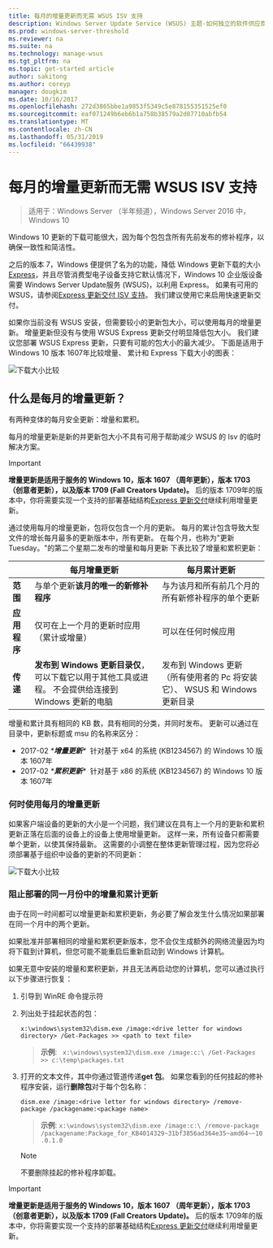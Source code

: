 ```yaml
---
title: 每月的增量更新而无需 WSUS ISV 支持
description: Windows Server Update Service (WSUS) 主题-如何独立的软件供应商 (ISV) 可以暂时使用每月的增量更新而不是 WSUS Express 更新交付来降低包大小
ms.prod: windows-server-threshold
ms.reviewer: na
ms.suite: na
ms.technology: manage-wsus
ms.tgt_pltfrm: na
ms.topic: get-started article
author: sakitong
ms.author: coreyp
manager: dougkim
ms.date: 10/16/2017
ms.openlocfilehash: 272d3865bbe1a9853f5349c5e878155351525ef0
ms.sourcegitcommit: eaf071249b6eb6b1a758b38579a2d87710abfb54
ms.translationtype: MT
ms.contentlocale: zh-CN
ms.lasthandoff: 05/31/2019
ms.locfileid: "66439938"
---
```

# <a name="monthly-delta-update-isv-support-without-wsus"></a>每月的增量更新而无需 WSUS ISV 支持

>适用于：Windows Server （半年频道），Windows Server 2016 中，Windows 10

Windows 10 更新的下载可能很大，因为每个包包含所有先前发布的修补程序，以确保一致性和简洁性。  

之后的版本 7，Windows 便提供了名为的功能，降低 Windows 更新下载的大小[Express](https://technet.microsoft.com/library/cc708456(v=ws.10).aspx#Anchor_2)，并且尽管消费型电子设备支持它默认情况下，Windows 10 企业版设备需要 Windows Server Update服务 (WSUS)，以利用 Express。 如果有可用的 WSUS，请参阅[Express 更新交付 ISV 支持](express-update-delivery-ISV-support.md)。 我们建议使用它来启用快速更新交付。 

如果你当前没有 WSUS 安装，但需要较小的更新包大小，可以使用每月的增量更新。 增量更新但没有与使用 WSUS Express 更新交付明显降低包大小。 我们建议您部署 WSUS Express 更新，只要有可能的包大小的最大减少。 下面是适用于 Windows 10 版本 1607年比较增量、 累计和 Express 下载大小的图表：

![下载大小比较](../../media/express-update-delivery-isv-support/delta-1.png)

## <a name="what-is-monthly-delta-update"></a>什么是每月的增量更新？

有两种变体的每月安全更新：增量和累积。

每月的增量更新是新的并更新包大小不具有可用于帮助减少 WSUS 的 Isv 的临时解决方案。

>[!IMPORTANT]
>**增量更新是适用于服务的 Windows 10，版本 1607 （周年更新），版本 1703 （创意者更新），以及版本 1709 (Fall Creators Update)。** 后的版本 1709年的版本中，你将需要实现一个支持的部署基础结构[Express 更新交付](express-update-delivery-ISV-support.md)继续利用增量更新。

通过使用每月的增量更新，包将仅包含一个月的更新。 每月的累计包含导致大型文件的增长每月最多的更新版本中，所有更新。 在每个月，也称为"更新 Tuesday。"的第二个星期二发布的增量和每月更新 下表比较了增量和累积更新：

|                    | 每月**增量**更新                                                                                                                                                                                                       | 每月**累计**更新                                                                                                                                                                                             |
|--------------------|--------------------------------------------------------------------------------------------------------------------------------------------------------------------------------------------------------------------------------|---------------------------------------------------------------------------------------------------------------------------------------------------------------------------------------------------------------------------|
| **范围**          | 与单个更新**该月的唯一的新修补程序**                                                                                                                                                                           | 与为该月和所有前几个月的所有新修补程序的单个更新                                                                                                                                                   |
| **应用程序**    | 仅可在上一个月的更新时应用 （累计或增量）                                                                                                                                           | 可以在任何时候应用                                                                                                                                                                                                |
| **传递**       | **发布到 Windows 更新目录仅**，可以下载它以用于其他工具或进程。 不会提供给连接到 Windows 更新的电脑                                                         | 发布到 Windows 更新 （所有使用者的 Pc 将安装它）、 WSUS 和 Windows 更新目录                                                                                                                |

增量和累计具有相同的 KB 数，具有相同的分类，并同时发布。 更新可以通过在目录中，更新标题或 msu 的名称来区分：

- 2017-02 *\***增量更新**\**  针对基于 x64 的系统 (KB1234567) 的 Windows 10 版本 1607年
- 2017-02 *\***累积更新**\**  针对基于 x86 的系统 (KB1234567) 的 Windows 10 版本 1607年                                                                                                                                                                                                                                                                                                                                                                                                                                                                                                                                                                                                                                                                                                                                                                                                                                                                                      

### <a name="when-to-use-monthly-delta-update"></a>何时使用每月的增量更新

如果客户端设备的更新的大小是一个问题，我们建议在具有上一个月的更新和累积更新正落在后面的设备上的设备上使用增量更新。 这样一来，所有设备只都需要单个更新，以使其保持最新。 这需要的小调整在整体更新管理过程，因为您将必须部署基于组织中设备的更新的不同更新：

![下载大小比较](../../media/express-update-delivery-isv-support/delta-2.png)

### <a name="prevent-deployment-of-delta-and-cumulative-updates-in-the-same-month"></a>阻止部署的同一月份中的增量和累计更新

由于在同一时间都可以增量更新和累积更新，务必要了解会发生什么情况如果部署在同一个月中的两个更新。

如果批准并部署相同的增量和累积更新版本，您不会仅生成额外的网络流量因为均将下载到计算机，但您可能不能重启后重新启动到 Windows 计算机。

如果无意中安装的增量和累积更新，并且无法再启动您的计算机，您可以通过执行以下步骤进行恢复：

1. 引导到 WinRE 命令提示符
2. 列出处于挂起状态的包：

    `x:\windows\system32\dism.exe /image:<drive letter for windows directory> /Get-Packages >> <path to text file>`
 
    > **示例**: ` x:\windows\system32\dism.exe /image:c:\ /Get-Packages >> c:\temp\packages.txt`
 
3. 打开的文本文件，其中你通过管道传递**get 包**。 如果您看到的任何挂起的修补程序安装，运行**删除包**对于每个包名称：
 
   `dism.exe /image:<drive letter for windows directory> /remove-package /packagename:<package name>`
 
    > **示例**: `x:\windows\system32\dism.exe /image:c:\ /remove-package /packagename:Package_for_KB4014329~31bf3856ad364e35~amd64~~10.0.1.0`
 
    >[!NOTE]
    >不要删除挂起的修补程序卸载。

>[!IMPORTANT]
>**增量更新是适用于服务的 Windows 10，版本 1607 （周年更新），版本 1703 （创意者更新），以及版本 1709 (Fall Creators Update)。** 后的版本 1709年的版本中，你将需要实现一个支持的部署基础结构[Express 更新交付](express-update-delivery-ISV-support.md)继续利用增量更新。
